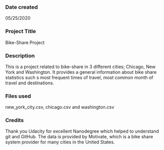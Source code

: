 ### Date created
05/25/2020

### Project Title
Bike-Share Project

### Description
This is a project related to bike-share in 3 different cities; Chicago, New York and Washington. It provides a general information about bike share statistics such s most frequent times of travel, most common month of travel and destinations. 

### Files used
new_york_city.csv, chicago.csv and washington.csv

### Credits
Thank you Udacity for excellent Nanodegree which helped to understand git and GitHub. The data is provided by Motivate, which is a bike share system provider for many cities in the United States.

